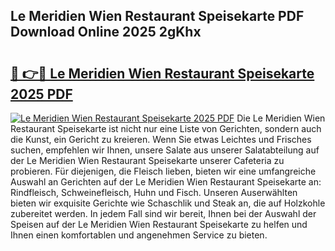 ## Le Meridien Wien Restaurant Speisekarte PDF Download Online 2025 2gKhx

# <h2><a href="http://gc8psc.nevu.top/?p=Le+Meridien+Wien+Restaurant+Speisekarte">🔗 👉🔴 Le Meridien Wien Restaurant Speisekarte 2025 PDF</a></h2>

[![Le Meridien Wien Restaurant Speisekarte 2025 PDF](https://i.imgur.com/dBaPXMq.png)](http://gc8psc.nevu.top/?p=Le+Meridien+Wien+Restaurant+Speisekarte)
Die Le Meridien Wien Restaurant Speisekarte ist nicht nur eine Liste von Gerichten, sondern auch die Kunst, ein Gericht zu kreieren. Wenn Sie etwas Leichtes und Frisches suchen, empfehlen wir Ihnen, unsere Salate aus unserer Salatabteilung auf der Le Meridien Wien Restaurant Speisekarte unserer Cafeteria zu probieren. Für diejenigen, die Fleisch lieben, bieten wir eine umfangreiche Auswahl an Gerichten auf der Le Meridien Wien Restaurant Speisekarte an: Rindfleisch, Schweinefleisch, Huhn und Fisch. Unseren Auserwählten bieten wir exquisite Gerichte wie Schaschlik und Steak an, die auf Holzkohle zubereitet werden. In jedem Fall sind wir bereit, Ihnen bei der Auswahl der Speisen auf der Le Meridien Wien Restaurant Speisekarte zu helfen und Ihnen einen komfortablen und angenehmen Service zu bieten.
